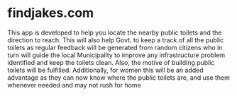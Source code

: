 # findjakes.com
This app is developed to help you locate the nearby public toilets and the direction to reach. This will also help Govt. to keep a track of all the public toilets as regular feedback will be generated from random citizens who in turn will guide the local Municipality to improve any infrastructure problem identified and keep the toilets clean. Also, the motive of building public toilets will be fulfilled. Additionally, for women this will be an added advantage as they can now know where the public toilets are, and use them whenever needed and may not rush for home
